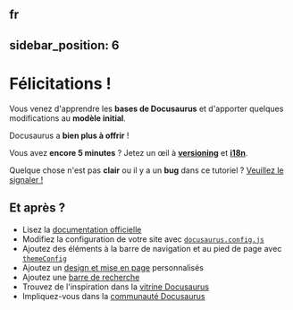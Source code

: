 fr
---
sidebar_position: 6
---

# Félicitations !

Vous venez d'apprendre les **bases de Docusaurus** et d'apporter quelques modifications au **modèle initial**.

Docusaurus a **bien plus à offrir** !

Vous avez **encore 5 minutes** ? Jetez un œil à **[versioning](../tutorial-extras/manage-docs-versions.md)** et **[i18n](../tutorial-extras/translate-your-site.md)**.

Quelque chose n'est pas **clair** ou il y a un **bug** dans ce tutoriel ? [Veuillez le signaler !](https://github.com/facebook/docusaurus/discussions/4610)

## Et après ?

- Lisez la [documentation officielle](https://docusaurus.io/)
- Modifiez la configuration de votre site avec [`docusaurus.config.js`](https://docusaurus.io/docs/api/docusaurus-config)
- Ajoutez des éléments à la barre de navigation et au pied de page avec [`themeConfig`](https://docusaurus.io/docs/api/themes/configuration)
- Ajoutez un [design et mise en page](https://docusaurus.io/docs/styling-layout) personnalisés
- Ajoutez une [barre de recherche](https://docusaurus.io/docs/search)
- Trouvez de l'inspiration dans la [vitrine Docusaurus](https://docusaurus.io/showcase)
- Impliquez-vous dans la [communauté Docusaurus](https://docusaurus.io/community/support)
